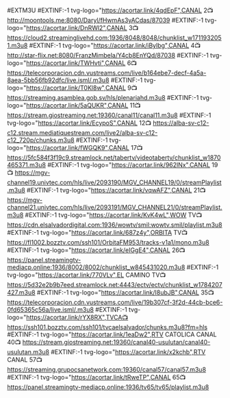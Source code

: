 #EXTM3U
#EXTINF:-1 tvg-logo="https://acortar.link/4qdEpF",CANAL 2📺
http://moontools.me:8080/Daryl/fHwmAs3yACdas/87039
#EXTINF:-1 tvg-logo="https://acortar.link/DnRWl2",CANAL 3📺
https://cloud2.streaminglivehd.com:1936/8048/8048/chunklist_w1711932051.m3u8
#EXTINF:-1 tvg-logo="https://acortar.link/iBylbg",CANAL 4📺
http://star-flix.net:8080/FranzMimbela/Y4cb8EnYQd/87038
#EXTINF:-1 tvg-logo="https://acortar.link/TWHvti",CANAL 6📺
https://telecorporacion.cdn.vustreams.com/live/b164ebe7-decf-4a5a-8aea-5bb56fb92dfc/live.isml/.m3u8
#EXTINF:-1 tvg-logo="https://acortar.link/T0Kl8w",CANAL 9📺
https://streaming.asamblea.gob.sv/hls/plenariahd.m3u8
#EXTINF:-1 tvg-logo="https://acortar.link/5aQUKR",CANAL 11📺
https://stream.giostreaming.net:19360/canal11/canal11.m3u8
#EXTINF:-1 tvg-logo="https://acortar.link/EcypoS",CANAL 12📺
https://alba-sv-c12-c12.stream.mediatiquestream.com/live2/alba-sv-c12-c12_720p/chunks.m3u8
#EXTINF:-1 tvg-logo="https://acortar.link/fWGQK9",CANAL 17📺
https://5fc584f3f19c9.streamlock.net/tabertv/videotabertv/chunklist_w1870465371.m3u8
#EXTINF:-1 tvg-logo="https://acortar.link/962lNx",CANAL 19📺
https://mgv-channel19.univtec.com/hls/live/2093190/MGV_CHANNEL19/0/streamPlaylist.m3u8
#EXTINF:-1 tvg-logo="https://acortar.link/vqwAFZ",CANAL 21📺
https://mgv-channel21.univtec.com/hls/live/2093191/MGV_CHANNEL21/0/streamPlaylist.m3u8
#EXTINF:-1 tvg-logo="https://acortar.link/KvK4wL",WOW TV📺
https://cdn.elsalvadordigital.com:1936/wowtv/smil:wowtv.smil/playlist.m3u8
#EXTINF:-1 tvg-logo="https://acortar.link/687z4y",ORBITA TV📺
https://fl1002.bozztv.com/ssh101/OrbitaFM953/tracks-v1a1/mono.m3u8
#EXTINF:-1 tvg-logo="https://acortar.link/eIGgE4",CANAL 26📺
https://panel.streamingtv-mediacp.online:1936/8002/8002/chunklist_w845431020.m3u8
#EXTINF:-1 tvg-logo="https://acortar.link/770VLv",EL CAMINO TV📺
https://5d32e2b9b7eed.streamlock.net:4443/ectv/ectv/chunklist_w1784207427.m3u8
#EXTINF:-1 tvg-logo="https://acortar.link/I8ubJB",CANAL 35📺
https://telecorporacion.cdn.vustreams.com/live/19b307cf-3f2d-44cb-bce6-0fd65365c56a/live.isml/.m3u8
#EXTINF:-1 tvg-logo="https://acortar.link/rYX8RX",TVCA📺
https://ssh101.bozztv.com/ssh101/tvcaelsalvador/chunks.m3u8?fm=hls
#EXTINF:-1 tvg-logo="https://acortar.link/1eaDw2",RTV CATOLICA CANAL 40📺
https://stream.giostreaming.net:19360/canal40-usulutan/canal40-usulutan.m3u8
#EXTINF:-1 tvg-logo="https://acortar.link/x2kchb",RTV CANAL 57📺
https://streaming.grupocsanetwork.com:19360/canal57/canal57.m3u8
#EXTINF:-1 tvg-logo="https://acortar.link/tRweTP",CANAL 65📺
https://panel.streamingtv-mediacp.online:1936/tv65/tv65/playlist.m3u8
